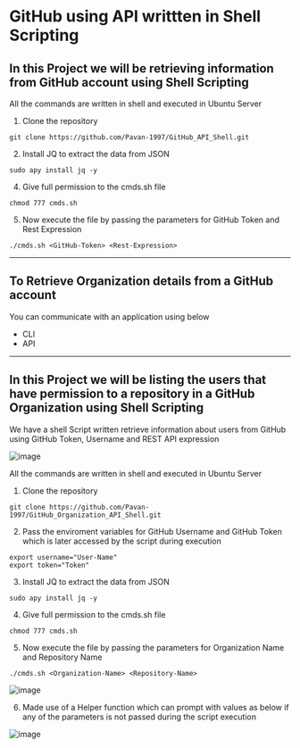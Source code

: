 # GitHub using API writtten in Shell Scripting

## In this Project we will be retrieving information from GitHub account using Shell Scripting
                 
All the commands are written in shell and executed in Ubuntu Server  
  


  
1. Clone the repository

```
git clone https://github.com/Pavan-1997/GitHub_API_Shell.git
```


2. Install JQ to extract the data from JSON

```
sudo apy install jq -y
```


4. Give full permission to the cmds.sh file

```
chmod 777 cmds.sh
```


5. Now execute the file by passing the parameters for GitHub Token and Rest Expression 

```
./cmds.sh <GitHub-Token> <Rest-Expression>
```

---
## To Retrieve Organization details from a GitHub account
 
You can communicate with an application using below

- CLI
- API

---
## In this Project we will be listing the users that have permission to a repository in a GitHub Organization using Shell Scripting

We have a shell Script written retrieve information about users from GitHub using GitHub Token, Username and REST API expression

![image](https://github.com/Pavan-1997/GitHub_Organization_API_Shell/assets/32020205/79d113c0-64e8-4fed-ab9d-4c28b8c0d144)

All the commands are written in shell and executed in Ubuntu Server 

1. Clone the repository

```
git clone https://github.com/Pavan-1997/GitHub_Organization_API_Shell.git
```


2. Pass the enviroment variables for GitHub Username and GitHub Token which is later accessed by the script during execution

```
export username="User-Name"
export token="Token"
```


3. Install JQ to extract the data from JSON

```
sudo apy install jq -y
```


4. Give full permission to the cmds.sh file

```
chmod 777 cmds.sh
```


5. Now execute the file by passing the parameters for Organization Name and Repository Name

```
./cmds.sh <Organization-Name> <Repository-Name>
```

![image](https://github.com/Pavan-1997/GitHub_Organization_API_Shell/assets/32020205/caf023dd-a1b8-422e-bb38-e0a83cec4c0f)


6. Made use of a Helper function which can prompt with values as below if any of the parameters is not passed during the script execution

![image](https://github.com/Pavan-1997/GitHub_Organization_API_Shell/assets/32020205/0e1d80b1-5da0-43af-8553-f9298a70c1cd)



